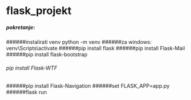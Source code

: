 # flask_projekt
##### pokretanje:
######instalirati venv python -m venv
######za windows: venv\Scripts\activate
######pip install flask
######pip install Flask-Mail
######pip install flask-bootstrap
###### pip install Flask-WTF
######pip install Flask-Navigation
######set FLASK_APP=app.py
######flask run
